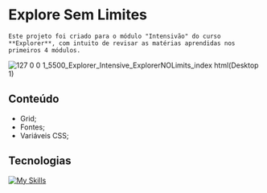 # Explore Sem Limites
    Este projeto foi criado para o módulo "Intensivão" do curso **Explorer**, com intuito de revisar as matérias aprendidas nos primeiros 4 módulos.

![127 0 0 1_5500_Explorer_Intensive_ExplorerNOLimits_index html(Desktop 1)](https://github.com/gabrielscoti42/ExplorerNOLimits/assets/91392840/0512d520-95a6-4608-b0f4-9d2a436c14ad)

## Conteúdo 
- Grid;
- Fontes;
- Variáveis CSS;

## Tecnologias
[![My Skills](https://skillicons.dev/icons?i=html,css)](https://skillicons.dev)

